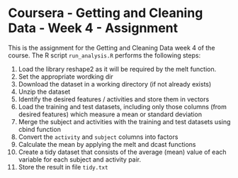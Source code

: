 # Coursera - Getting and Cleaning Data - Week 4 - Assignment

This is the assignment for the Getting and Cleaning Data week 4 of the course.
The R script `run_analysis.R` performs the following steps:

1. Load the library reshape2 as it will be required by the melt function.
2. Set the appropriate wordking dir
3. Download the dataset in a working directory (if not already exists)
4. Unzip the dataset
5. Identify the desired features / activities and store them in vectors
6. Load the training and test datasets, including only those columns (from desired features) which
   measure a mean or standard deviation
7. Merge the subject and activities with the training and test datasets using cbind function
8. Convert the `activity` and `subject` columns into factors
9. Calculate the mean by applying the melt and dcast functions
10. Create a tidy dataset that consists of the average (mean) value of each variable for each subject and activity pair.
11. Store the result in file `tidy.txt`
